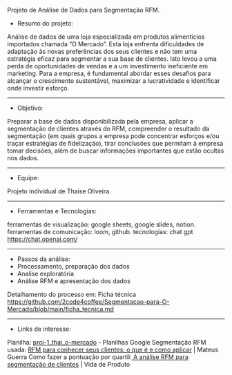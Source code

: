 Projeto de Análise de Dados para Segmentação RFM.

- Resumo do projeto: 

Análise de dados de uma loja especializada em produtos alimentícios importados chamada “O Mercado”. Esta loja enfrenta dificuldades de adaptação às novas preferências dos seus clientes e não tem uma estratégia eficaz para segmentar a sua base de clientes. Isto levou a uma perda de oportunidades de vendas e a um investimento ineficiente em marketing. Para a empresa, é fundamental abordar esses desafios para alcançar o crescimento sustentável, maximizar a lucratividade e identificar onde investir esforço.
__________________________________________________________________________________________________________________________________________________________________________________________

- Objetivo:

Preparar a base de dados disponibilizada pela empresa, aplicar a segmentação de clientes através do RFM, compreender o resultado da segmentação (em quais grupos a empresa pode concentrar esforços e/ou traçar estratégias de fidelização),  tirar conclusões que permitam à empresa tomar decisões, além de buscar informações importantes que estão ocultas nos dados.
__________________________________________________________________________________________________________________________________________________________________________________________

- Equipe:

Projeto individual de Thaise Oliveira.
__________________________________________________________________________________________________________________________________________________________________________________________

- Ferramentas e Tecnologias:

ferramentas de visualização: google sheets, google slides, notion.
ferramentas de comunicação: loom, github.
tecnologias: chat gpt https://chat.openai.com/
__________________________________________________________________________________________________________________________________________________________________________________________

- Passos da análise:
- Processamento, preparação dos dados 
- Analise exploratória
- Análise RFM e apresentação dos dados
  
Detalhamento do processo em: Ficha técnica https://github.com/2code4coffee/Segmentacao-para-O-Mercado/blob/main/ficha_tecnica.md
__________________________________________________________________________________________________________________________________________________________________________________________

- Links de interesse:

Planilha: [proj-1_thai_o-mercado](https://docs.google.com/spreadsheets/d/1FgHo30Yu-r-k_8_hDgnPQPx4jH0O1PM9WiUEjgwRleU/edit?usp=sharing) - Planilhas Google 
Segmentação RFM usada: [RFM para conhecer seus clientes: o que é e como aplicar](https://mateusguerra.com.br/rfm-para-conhecer-seus-clientes/#segmentos) | Mateus Guerra 
Como fazer a pontuação por quartil:[ A análise RFM para segmentação de clientes](https://vidadeproduto.com.br/analise-rfm/#Pontuacao_por_Quartil) | Vida de Produto
